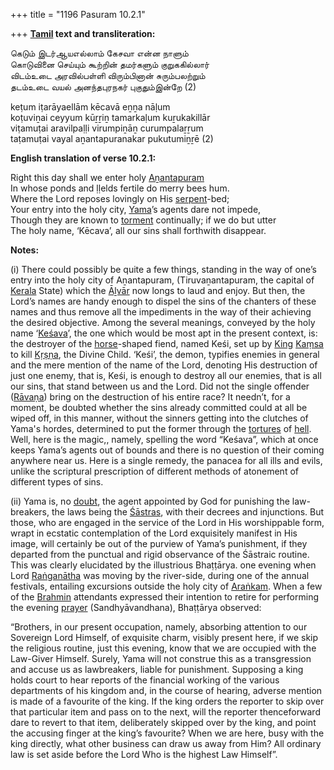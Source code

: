 +++
title = "1196 Pasuram 10.2.1"

+++
**[Tamil](/definition/tamil#history "show Tamil definitions") text and transliteration:**

கெடும் இடர்ஆயஎல்லாம் கேசவா என்ன நாளும்  
கொடுவினை செய்யும் கூற்றின் தமர்களும் குறுககில்லார்  
விடம்உடை அரவில்பள்ளி விரும்பினான் சுரும்பலற்றும்  
தடம்உடை வயல் அனந்தபுரநகர் புகுதும்இன்றே (2)

keṭum iṭarāyaellām kēcavā eṉṉa nāḷum  
koṭuviṉai ceyyum kūṟṟiṉ tamarkaḷum kuṟukakillār  
viṭamuṭai aravilpaḷḷi virumpiṉāṉ curumpalaṟṟum  
taṭamuṭai vayal aṉantapuranakar pukutumiṉṟē (2)

**English translation of verse 10.2.1:**

Right this day shall we enter holy [Aṉantapuram](/definition/anantapuram#vaishnavism "show Aṉantapuram definitions")  
In whose ponds and ḷḷelds fertile do merry bees hum.  
Where the Lord reposes lovingly on His [serpent](/definition/serpent#history "show serpent definitions")-bed;  
Your entry into the holy city, [Yama](/definition/yama#vaishnavism "show Yama definitions")’s agents dare not impede,  
Though they are known to [torment](/definition/torment#history "show torment definitions") continually; if we do but utter  
The holy name, ‘Kēcava’, all our sins shall forthwith disappear.

**Notes:**

\(i\) There could possibly be quite a few things, standing in the way of one’s entry into the holy city of Aṉantapuram, (Tiruvaṉantapuram, the capital of [Kerala](/definition/kerala#history "show Kerala definitions") State) which the [Āḻvār](/definition/aḻvar#vaishnavism "show Āḻvār definitions") now longs to laud and enjoy. But then, the Lord’s names are handy enough to dispel the sins of the chanters of these names and thus remove all the impediments in the way of their achieving the desired objective. Among the several meanings, conveyed by the holy name ‘[Keśava](/definition/kesava#vaishnavism "show Keśava definitions")’, the one which would be most apt in the present context, is: the destroyer of the [horse](/definition/horse#history "show horse definitions")-shaped fiend, named Keśi, set up by [King](/definition/king#history "show King definitions") [Kaṃsa](/definition/kamsa#vaishnavism "show Kaṃsa definitions") to kill [Kṛṣṇa](/definition/krishna#vaishnavism "show Kṛṣṇa definitions"), the Divine Child. ‘Keśi’, the demon, typifies enemies in general and the mere mention of the name of the Lord, denoting His destruction of just one enemy, that is, Keśi, is enough to destroy all our enemies, that is all our sins, that stand between us and the Lord. Did not the single offender ([Rāvaṇa](/definition/ravana#vaishnavism "show Rāvaṇa definitions")) bring on the destruction of his entire race? It needn’t, for a moment, be doubted whether the sins already committed could at all be wiped off, in this manner, without the sinners getting into the clutches of Yama's hordes, determined to put the former through the [tortures](/definition/torture#history "show tortures definitions") of [hell](/definition/hell#history "show hell definitions"). Well, here is the magic,, namely, spelling the word “Keśava”, which at once keeps Yama’s agents out of bounds and there is no question of their coming anywhere near us. Here is a single remedy, the panacea for all ills and evils, unlike the scriptural prescription of different methods of atonement of different types of sins.

\(ii\) Yama is, no [doubt](/definition/doubt#history "show doubt definitions"), the agent appointed by God for punishing the law-breakers, the laws being the [Śāstras](/definition/shastra#vaishnavism "show Śāstras definitions"), with their decrees and injunctions. But those, who are engaged in the service of the Lord in His worshippable form, wrapt in ecstatic contemplation of the Lord exquisitely manifest in His image, will certainly be out of the purview of Yama’s punishment, if they departed from the punctual and rigid observance of the Śāstraic routine. This was clearly elucidated by the illustrious Bhaṭṭārya. one evening when Lord [Raṅganātha](/definition/ranganatha#vaishnavism "show Raṅganātha definitions") was moving by the river-side, during one of the annual festivals, entailing excursions outside the holy city of [Araṅkam](/definition/arankam#vaishnavism "show Araṅkam definitions"). When a few of the [Brahmin](/definition/brahmin#history "show Brahmin definitions") attendants expressed their intention to retire for performing the evening [prayer](/definition/prayer#history "show prayer definitions") (Sandhyāvandhana), Bhaṭṭārya observed:

“Brothers, in our present occupation, namely, absorbing attention to our Sovereign Lord Himself, of exquisite charm, visibly present here, if we skip the religious routine, just this evening, know that we are occupied with the Law-Giver Himself. Surely, Yama will not construe this as a transgression and accuse us as lawbreakers, liable for punishment. Supposing a king holds court to hear reports of the financial working of the various departments of his kingdom and, in the course of hearing, adverse mention is made of a favourite of the king. If the king orders the reporter to skip over that particular item and pass on to the next, will the reporter thenceforward dare to revert to that item, deliberately skipped over by the king, and point the accusing finger at the king’s favourite? When we are here, busy with the king directly, what other business can draw us away from Him? All ordinary law is set aside before the Lord Who is the highest Law Himself”.


